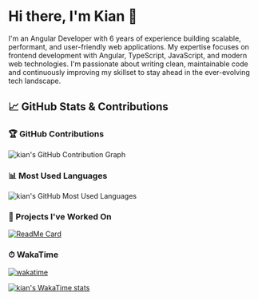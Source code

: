 # Hi there, I'm Kian 👋

I'm an Angular Developer with 6 years of experience building scalable, performant, and user-friendly web applications. My expertise focuses on frontend development with Angular, TypeScript, JavaScript, and modern web technologies. I'm passionate about writing clean, maintainable code and continuously improving my skillset to stay ahead in the ever-evolving tech landscape.

## 📈 GitHub Stats & Contributions

### 🏆 GitHub Contributions

![kian's GitHub Contribution Graph](https://github-readme-stats.vercel.app/api?username=kian23kpt&show_icons=true&count_private=true&hide_title=true&hide=stars&theme=dark&show=prs_merged,prs_merged_percentage&rank_icon=github&hide_border=true)

### 📊 Most Used Languages

![kian's GitHub Most Used Languages](https://github-readme-stats.vercel.app/api/top-langs/?username=kian23kpt&theme=dark&layout=donut&langs_count=10&custom_title=Languages&hide_border=true)

### 📂 Projects I've Worked On

[![ReadMe Card](https://github-readme-stats.vercel.app/api/pin/?username=kian23kpt&repo=material.angular.io&theme=dark&hide_border=true)](https://github.com/kian23kpt/material.angular.io)

### ⏱ WakaTime
[![wakatime](https://wakatime.com/badge/user/a0ae4f5d-ef4c-4c23-8f31-3221aaf7952e.svg?style=default)](https://wakatime.com/@a0ae4f5d-ef4c-4c23-8f31-3221aaf7952e)

[![kian's WakaTime stats](https://github-readme-stats.vercel.app/api/wakatime?username=kian23kpt&theme=dark&layout=compact&langs_count=10&hide_border=true)](https://wakatime.com/@a0ae4f5d-ef4c-4c23-8f31-3221aaf7952e)
